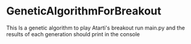 # GeneticAlgorithmForBreakout
This Is a genetic algorithm to play Atarti's breakout run main.py and the results of each generation should print in the console
